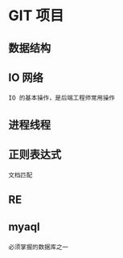 # GIT 项目
## 数据结构
## IO 网络
    IO 的基本操作，是后端工程师常用操作
## 进程线程
## 正则表达式
    文档匹配
## RE
## myaql
    必须掌握的数据库之一

